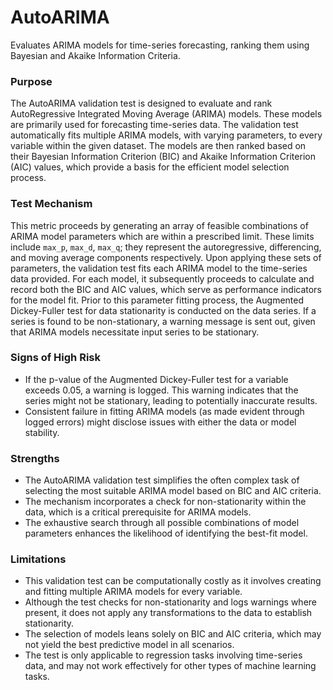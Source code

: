 # AutoARIMA

Evaluates ARIMA models for time-series forecasting, ranking them using Bayesian and Akaike Information Criteria.

### Purpose

The AutoARIMA validation test is designed to evaluate and rank AutoRegressive Integrated Moving Average (ARIMA)
models. These models are primarily used for forecasting time-series data. The validation test automatically fits
multiple ARIMA models, with varying parameters, to every variable within the given dataset. The models are then
ranked based on their Bayesian Information Criterion (BIC) and Akaike Information Criterion (AIC) values, which
provide a basis for the efficient model selection process.

### Test Mechanism

This metric proceeds by generating an array of feasible combinations of ARIMA model parameters which are within a
prescribed limit. These limits include `max_p`, `max_d`, `max_q`; they represent the autoregressive, differencing,
and moving average components respectively. Upon applying these sets of parameters, the validation test fits each
ARIMA model to the time-series data provided. For each model, it subsequently proceeds to calculate and record both
the BIC and AIC values, which serve as performance indicators for the model fit. Prior to this parameter fitting
process, the Augmented Dickey-Fuller test for data stationarity is conducted on the data series. If a series is
found to be non-stationary, a warning message is sent out, given that ARIMA models necessitate input series to be
stationary.

### Signs of High Risk

- If the p-value of the Augmented Dickey-Fuller test for a variable exceeds 0.05, a warning is logged. This warning
indicates that the series might not be stationary, leading to potentially inaccurate results.
- Consistent failure in fitting ARIMA models (as made evident through logged errors) might disclose issues with
either the data or model stability.

### Strengths

- The AutoARIMA validation test simplifies the often complex task of selecting the most suitable ARIMA model based
on BIC and AIC criteria.
- The mechanism incorporates a check for non-stationarity within the data, which is a critical prerequisite for
ARIMA models.
- The exhaustive search through all possible combinations of model parameters enhances the likelihood of
identifying the best-fit model.

### Limitations

- This validation test can be computationally costly as it involves creating and fitting multiple ARIMA models for
every variable.
- Although the test checks for non-stationarity and logs warnings where present, it does not apply any
transformations to the data to establish stationarity.
- The selection of models leans solely on BIC and AIC criteria, which may not yield the best predictive model in
all scenarios.
- The test is only applicable to regression tasks involving time-series data, and may not work effectively for
other types of machine learning tasks.